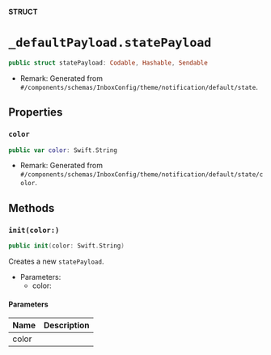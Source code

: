 **STRUCT**

# `_defaultPayload.statePayload`

```swift
public struct statePayload: Codable, Hashable, Sendable
```

- Remark: Generated from `#/components/schemas/InboxConfig/theme/notification/default/state`.

## Properties
### `color`

```swift
public var color: Swift.String
```

- Remark: Generated from `#/components/schemas/InboxConfig/theme/notification/default/state/color`.

## Methods
### `init(color:)`

```swift
public init(color: Swift.String)
```

Creates a new `statePayload`.

- Parameters:
  - color:

#### Parameters

| Name | Description |
| ---- | ----------- |
| color |  |